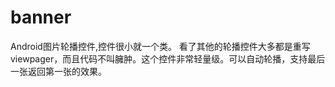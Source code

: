 # banner
Android图片轮播控件,控件很小就一个类。
看了其他的轮播控件大多都是重写viewpager，而且代码不叫臃肿。这个控件非常轻量级。可以自动轮播，支持最后一张返回第一张的效果。
